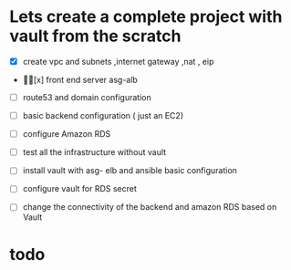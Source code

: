 # Lets create a complete project with vault from the scratch 

- [x]   create vpc and subnets ,internet gateway ,nat , eip  
- [ٓٓx]  front end server asg-alb
- [ ]  route53 and domain configuration 
- [ ]  basic backend configuration ( just an EC2)
- [ ]  configure Amazon RDS 
- [ ]  test all the infrastructure without vault 
- [ ]  install vault with asg- elb and ansible basic configuration
- [ ]  configure vault for RDS secret 
- [ ]  change the connectivity of the backend and amazon RDS based on Vault 


# todo